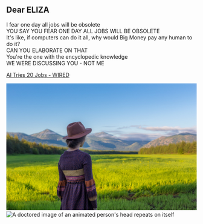 
## Dear ELIZA

I fear one day all jobs will be obsolete  
YOU SAY YOU FEAR ONE DAY ALL JOBS WILL BE OBSOLETE  
It's like, if computers can do it all, why would Big Money pay any human to do it?  
CAN YOU ELABORATE ON THAT  
You're the one with the encyclopedic knowledge  
WE WERE DISCUSSING YOU - NOT ME  


      


[AI Tries 20 Jobs - WIRED](https://www.youtube.com/watch?v=tTagNMmzgQo&ab_channel=WIRED)

![A woman standing staring out over a field on a farm, it is likely AI but hard to tell for sure](fa(i)rm.jpg)
![A doctored image of an animated person's head repeats on itself](how-it-feels.jpg)
